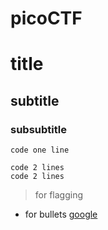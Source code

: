 # picoCTF

# title
## subtitle
### subsubtitle
`code one line`
```
code 2 lines
code 2 lines
```
> for flagging
* for bullets
[google](https://www.google.com/)
